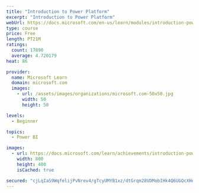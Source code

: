 ```yaml
---
title: "Introduction to Power Platform"
excerpt: "Introduction to Power Platform"
webUrl: https://docs.microsoft.com/en-us/learn/modules/introduction-power-platform/
type: course
price: Free
length: PT21M
ratings:
  count: 17890
  average: 4.720179
heat: 86

provider:
  name: Microsoft Learn
  domain: microsoft.com
  images:
    - url: /assets/images/organizations/microsoft.com-50x50.jpg
      width: 50
      height: 50

levels:
  - Beginner

topics:
  - Power BI

images:
  - url: https://docs.microsoft.com/learn/achievements/introduction-power-platform-social.png
    width: 800
    height: 400
    isCached: true

secured: "cjLqIaS9WqfelijPvNrev4/gTcyUMYB1xz/dtGrqm28VDMobIHk4Q6UGQcXHeqvJkDKuIUD5exMzQWTHm8fyANvEdjxsWVdm/mgeowdmvN9j6ZdRBA9udAkBmvSgWWXyAiJzDNTNYfDFF+QWcsx8aW+D6rLPdWwRcPbjsjgQZAY+d9tM8qzTCZiw2G3hZqvyTxSOMA+Oj93sXqpJJ3IoGvpCu6ye/Iwa5CHe0jrTqpSjFaRyQJPneZwVjZqos5rhLy6DGsBxL0qCEqLLoPKqTOyX7N3elkdW+M6l1d5K2Y6W/aopYo6JEab2beRwPr/7H5gSwuKHb4gL0uZ7UTA9rCwF8UMWiwYfoTAZt7+mujEUI7LEgu4+S0C5QI9ztSo4FINZ20a6uUXDYFfghmEqpmOfPAKccH2iDEfFXTSQSub5/2YaH5QSqHLCDglwHu8D;rwnF9Db6c35Ve8BgMZVfxw=="
---
```


